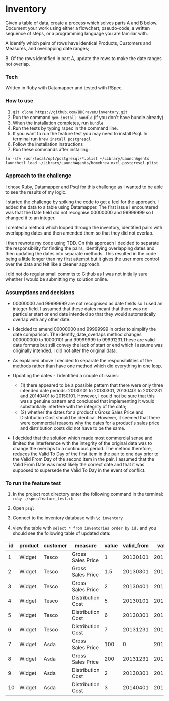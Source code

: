 # Inventory

Given a table of data, create a process which solves parts A and B below. Document your work using either a flowchart, pseudo-code, a written sequence of steps, or a programming language you are familiar with.

A Identify which pairs of rows have identical Products, Customers and Measures, and overlapping date ranges;

B. Of the rows identified in part A, update the rows to make the date ranges not overlap.

### Tech

Written in Ruby with Datamapper and tested with RSpec.


### How to use

1. `git clone https://github.com/BDCraven/inventory.git`
2. Run the command `gem install bundle` (if you don't have bundle already)
3. When the installation completes, run `bundle`
4. Run the tests by typing rspec in the command line.
5. If you want to run the feature test you may need to install Psql. In terminal run `brew install postgresql`
6. Follow the installation instructions
7. Run these commands after installing:

  `ln -sfv /usr/local/opt/postgresql/*.plist ~/Library/LaunchAgents`
  `launchctl load ~/Library/LaunchAgents/homebrew.mxcl.postgresql.plist`

### Approach to the challenge

I chose Ruby, Datamapper and Psql for this challenge as I wanted to be able to see the results of my logic.

I started the challenge by spiking the code to get a feel for the approach. I added the data to a table using Datamapper. The first issue I encountered was that the Date field did not recognise 00000000 and 99999999 so I changed it to an integer.

I created a method which looped through the inventory, identified pairs with overlapping dates and then amended them so that they did not overlap.

I then rewrote my code using TDD. On this approach I decided to separate the responsibility for finding the pairs, identifying overlapping dates and then updating the dates into separate methods. This resulted in the code being a little longer than my first attempt but it gives the user more control over the data and felt like a cleaner approach.

I did not do regular small commits to Github as I was not initially sure whether I would be submitting my solution online.

### Assumptions and decisions

* 00000000 and 99999999 are not recognised as date fields so I used an integer field. I assumed that these dates meant that there was no particular start or end date intended so that they would automatically overlap with any other date.

* I decided to amend 00000000 and 99999999 in order to simplify the date comparison. The identify_date_overlaps method changes 000000000 to 10000101 and 99999999 to 99991231.These are valid date formats but still convey the lack of start or end which I assume was originally intended. I did not alter the original data.

* As explained above I decided to separate the responsibilities of the methods rather than have one method which did everything in one loop.

* Updating the dates - I identified a couple of issues:
  * (1) there appeared to be a possible pattern that there were only three intended date periods: 20130101 to 20130301, 20130401 to 20131231 and 20140401 to 20150101. However, I could not be sure that this was a genuine pattern and concluded that implementing it would substantially interfere with the integrity of the data;
  * (2) whether the dates for a product's Gross Sales Price and Distribution Cost should be identical. However, it seemed that there were commercial reasons why the dates for a product's sales price and distribution costs did not have to be the same.

* I decided that the solution which made most commercial sense and limited the interference with the integrity of the original data was to change the overlaps to a continuous period. The method therefore, reduces the Valid To Day of the first item in the pair to one day prior to the Valid From Day of the second item in the pair. I assumed that the Valid From Date was most likely the correct date and that it was supposed to supersede the Valid To Day in the event of conflict.

### To run the feature test

1. In the project root directory enter the following command in the terminal:
  `ruby ./spec/feature_test.rb`

2. Open `psql`
3. Connect to the inventory database with `\c inventory`    

4. view the table with `select * from inventories order by id;` and you should see the following table of updated data:

| id | product | customer |      measure      | value | valid_from | valid_to |
| -- | ------- | -------- | ----------------- | ----- | ---------- | -------- |
|  1 | Widget  | Tesco    | Gross Sales Price |     1 |   20130101 | 20130228 |
|  2 | Widget  | Tesco    | Gross Sales Price |   1.5 |   20130301 | 20130331 |
|  3 | Widget  | Tesco    | Gross Sales Price |     2 |   20130401 | 20150101 |
|  4 | Widget  | Tesco    | Distribution Cost |     5 |   20130101 | 20130228 |
|  5 | Widget  | Tesco    | Distribution Cost |     6 |   20130301 | 20131230 |
|  6 | Widget  | Tesco    | Distribution Cost |     7 |   20131231 | 20150101 |
|  7 | Widget  | Asda     | Gross Sales Price |   100 |          0 | 20131230 |
|  8 | Widget  | Asda     | Gross Sales Price |   200 |   20131231 | 20150101 |
|  9 | Widget  | Asda     | Distribution Cost |     2 |   20130301 | 20131231 |
| 10 | Widget  | Asda     | Distribution Cost |     3 |   20140401 | 20150101 |
